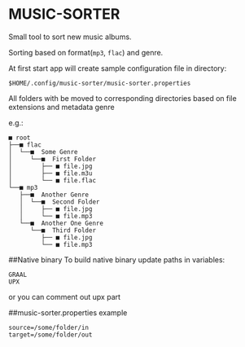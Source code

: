 MUSIC-SORTER
========================
Small tool to sort new music albums.

Sorting based on format(`mp3`, `flac`) and genre.


At first start app will create sample configuration file in directory:

`$HOME/.config/music-sorter/music-sorter.properties`

All folders with be moved to corresponding directories based on file extensions and metadata genre

e.g.:

```
■ root
├──■ flac
│  └──■  Some Genre
│     └──■  First Folder
│        ├── ■ file.jpg
│        ├── ■ file.m3u
│        └── ■ file.flac
└──■ mp3
   ├──■  Another Genre
   │  └──■  Second Folder
   │     ├── ■ file.jpg
   │     └── ■ file.mp3
   └──■  Another One Genre
      └──■  Third Folder
         ├── ■ file.jpg
         └── ■ file.mp3
```

##Native binary
To build native binary update paths in variables:
```
GRAAL
UPX
```
or you can comment out upx part

##music-sorter.properties example
```
source=/some/folder/in
target=/some/folder/out
```
